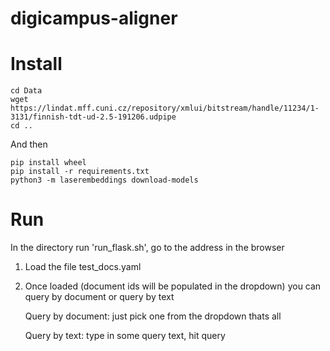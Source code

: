 # digicampus-aligner

# Install
```
cd Data
wget https://lindat.mff.cuni.cz/repository/xmlui/bitstream/handle/11234/1-3131/finnish-tdt-ud-2.5-191206.udpipe
cd ..
```

And then

```
pip install wheel
pip install -r requirements.txt
python3 -m laserembeddings download-models
```


# Run

In the directory run 'run_flask.sh', go to the address in the browser

1) Load the file test_docs.yaml

2) Once loaded (document ids will be populated in the dropdown) you can query by document or query by text

   Query by document: just pick one from the dropdown thats all

   Query by text: type in some query text, hit query


